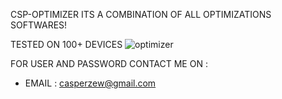 CSP-OPTIMIZER ITS A COMBINATION OF ALL OPTIMIZATIONS SOFTWARES!


TESTED ON 100+ DEVICES
![optimizer](https://github.com/CASPERzew/CSP-OPTIMIZER-v1.0.0-/assets/69422046/5fb5e5dd-5ea3-44ec-9a75-ec2752de0e95)




FOR USER AND PASSWORD CONTACT ME ON :
- EMAIL : casperzew@gmail.com

